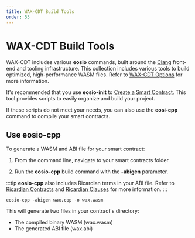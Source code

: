 ```yaml
---
title: WAX-CDT Build Tools
order: 53
---
```


# WAX-CDT Build Tools

WAX-CDT includes various **eosio** commands, built around the <a href="https://clang.llvm.org/" target="_blank">Clang</a> front-end and tooling infrastructure. This collection includes various tools to build optimized, high-performance WASM files. Refer to [WAX-CDT Options](/build/tools/cdt_options) for more information.

It's recommended that you use **eosio-init** to [Create a Smart Contract](/build/dapp-development/wax-cdt/cdt_use.html#compile-hello-world). This tool provides scripts to easily organize and build your project. 

If these scripts do not meet your needs, you can also use the **eosi-cpp** command to compile your smart contracts.

## Use eosio-cpp

To generate a WASM and ABI file for your smart contract:

1. From the command line, navigate to your smart contracts folder.

2. Run the **eosio-cpp** build command with the **-abigen** parameter.

:::tip
<strong>eosio-cpp</strong> also includes Ricardian terms in your ABI file. Refer to [Ricardian Contracts](/build/tools/ricardian_contract) and [Ricardian Clauses](/build/tools/ricardian_clause) for more information.
:::

```
eosio-cpp -abigen wax.cpp -o wax.wasm
```

This will generate two files in your contract's directory:

* The compiled binary WASM (wax.wasm)
* The generated ABI file (wax.abi)

<!--## Use eosio-abigen to Generate an ABI

If you only want to generate an ABI file, you can easily do so with the **eosio-abigen** command. 

To use **eosio-abigen**, include the following parameters:

- Your contract's C++ file name
- --contract (Your contract's name)
- --output (Desired ABI file name)

### Example

```
eosio-abigen hello.cpp --contract=hello --output=hello.abi
```-->




